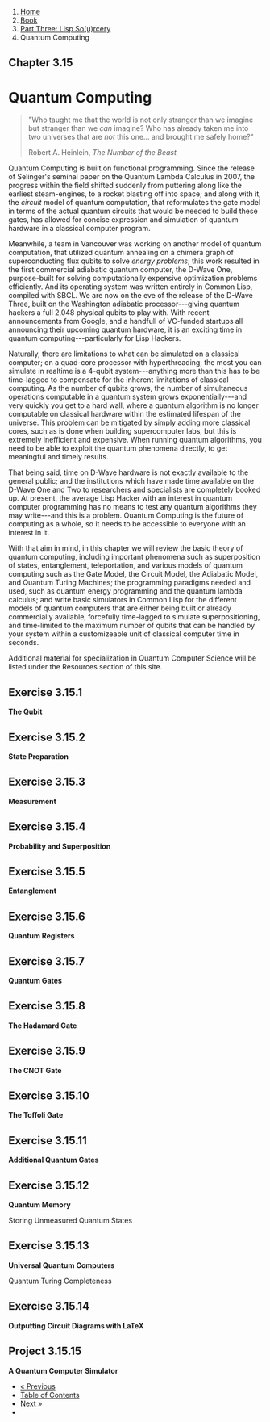 <ol class="breadcrumb">
  <li><a href="/">Home</a></li>
  <li><a href="/book/">Book</a></li>
  <li><a href="/book/3-00-00-overview/">Part Three: Lisp So(u)rcery</a></li>
  <li class="active">Quantum Computing</li>
</ol>

## Chapter 3.15

# Quantum Computing

> "Who taught me that the world is not only stranger than we imagine but stranger than we <em>can</em> imagine? Who has already taken me into two universes that are <em>not</em> this one... and brought me safely home?"
> <footer>Robert A. Heinlein, <em>The Number of the Beast</em></footer>

Quantum Computing is built on functional programming.  Since the release of Selinger's seminal paper on the Quantum Lambda Calculus in 2007, the progress within the field shifted suddenly from puttering along like the earliest steam-engines, to a rocket blasting off into space; and along with it, the *circuit* model of quantum computation, that reformulates the gate model in terms of the actual quantum circuits that would be needed to build these gates, has allowed for concise expression and simulation of quantum hardware in a classical computer program.

Meanwhile, a team in Vancouver was working on another model of quantum computation, that utilized quantum annealing on a chimera graph of superconducting flux qubits to solve *energy problems*; this work resulted in the first commercial adiabatic quantum computer, the D-Wave One, purpose-built for solving computationally expensive optimization problems efficiently. And its operating system was written entirely in Common Lisp, compiled with SBCL.  We are now on the eve of the release of the D-Wave Three, built on the Washington adiabatic processor---giving quantum hackers a full 2,048 physical qubits to play with.  With recent announcements from Google, and a handfull of VC-funded startups all announcing their upcoming quantum hardware, it is an exciting time in quantum computing---particularly for Lisp Hackers.

Naturally, there are limitations to what can be simulated on a classical computer; on a quad-core processor with hyperthreading, the most you can simulate in realtime is a 4-qubit system---anything more than this has to be time-lagged to compensate for the inherent limitations of classical computing.  As the number of qubits grows, the number of simultaneous operations computable in a quantum system grows exponentially---and very quickly you get to a hard wall, where a quantum algorithm is no longer computable on classical hardware within the estimated lifespan of the universe.  This problem can be mitigated by simply adding more classical cores, such as is done when building supercomputer labs, but this is extremely inefficient and expensive. When running quantum algorithms, you need to be able to exploit the quantum phenomena directly, to get meaningful and timely results.

That being said, time on D-Wave hardware is not exactly available to the general public; and the institutions which have made time available on the D-Wave One and Two to researchers and specialists are completely booked up.  At present, the average Lisp Hacker with an interest in quantum computer programming has no means to test any quantum algorithms they may write---and this is a problem.  Quantum Computing is the future of computing as a whole, so it needs to be accessible to everyone with an interest in it.

With that aim in mind, in this chapter we will review the basic theory of quantum computing, including important phenomena such as superposition of states, entanglement, teleportation, and various models of quantum computing such as the Gate Model, the Circuit Model, the Adiabatic Model, and Quantum Turing Machines; the programming paradigms needed and used, such as quantum energy programming and the quantum lambda calculus; and write basic simulators in Common Lisp for the different models of quantum computers that are either being built or already commercially available, forcefully time-lagged to simulate superpositioning, and time-limited to the maximum number of qubits that can be handled by your system within a customizeable unit of classical computer time in seconds.

Additional material for specialization in Quantum Computer Science will be listed under the Resources section of this site.

## Exercise 3.15.1

**The Qubit**

## Exercise 3.15.2

**State Preparation**

## Exercise 3.15.3

**Measurement**

## Exercise 3.15.4

**Probability and Superposition**

## Exercise 3.15.5

**Entanglement**

## Exercise 3.15.6

**Quantum Registers**

## Exercise 3.15.7

**Quantum Gates**

## Exercise 3.15.8

**The Hadamard Gate**

## Exercise 3.15.9

**The CNOT Gate**

## Exercise 3.15.10

**The Toffoli Gate**

## Exercise 3.15.11

**Additional Quantum Gates**

## Exercise 3.15.12

**Quantum Memory**

Storing Unmeasured Quantum States

## Exercise 3.15.13

**Universal Quantum Computers**

Quantum Turing Completeness

## Exercise 3.15.14

**Outputting Circuit Diagrams with LaTeX**

## Project 3.15.15

**A Quantum Computer Simulator**

<ul class="pager">
  <li class="previous"><a href="/book/3-14-00-computational-physics/">&laquo; Previous</a></li>
  <li><a href="/book/">Table of Contents</a></li>
  <li class="next"><a href="/book/3-16-00-nlp/">Next &raquo;</a><li>
</ul>
